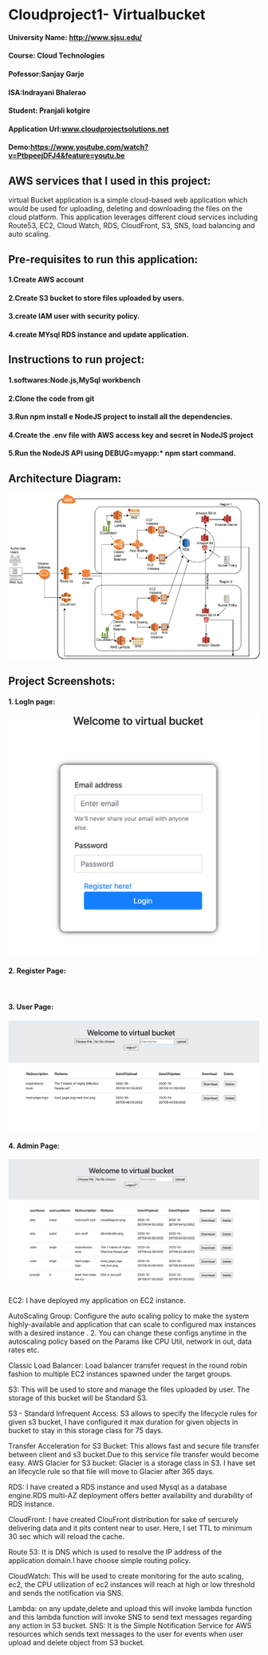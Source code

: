 # Cloudproject1- Virtualbucket
#### University Name: http://www.sjsu.edu/
#### Course: Cloud Technologies 
#### Pofessor:Sanjay Garje
#### ISA:Indrayani Bhalerao
#### Student: Pranjali kotgire
#### Application Url:www.cloudprojectsolutions.net 
#### Demo:https://www.youtube.com/watch?v=PtbpeejDFJ4&feature=youtu.be

## AWS services that I used in this project:
virtual Bucket application is a simple cloud-based web application which would be used for uploading, deleting and downloading the files on the cloud platform. This application leverages different cloud services including Route53, EC2, Cloud Watch, RDS, CloudFront, S3, SNS, load balancing and auto scaling.
## Pre-requisites to run this application:
#### 1.Create AWS account
#### 2.Create S3 bucket to store files uploaded by users.
#### 3.create IAM user with security policy.
#### 4.create MYsql RDS instance and update application.
## Instructions to run project:
#### 1.softwares:Node.js,MySql workbench
#### 2.Clone the code from git
#### 3.Run npm install e NodeJS project to install all the dependencies.
#### 4.Create the .env file with AWS access key and secret in NodeJS project
#### 5.Run the NodeJS API using DEBUG=myapp:* npm start command.

## Architecture Diagram:
![](https://github.com/kotgirep/cloudproject1/blob/main/clouddiagram.png?raw=true "Title")

## Project Screenshots:
#### 1. LogIn page:
![](https://github.com/kotgirep/cloudproject1/blob/main/login.png)
#### 2. Register Page:
![]()
#### 3. User Page:
![](https://github.com/kotgirep/cloudproject1/blob/main/user.png)
#### 4. Admin Page:
![](https://github.com/kotgirep/cloudproject1/blob/main/admin.png)



EC2: I have deployed my application on EC2 instance.

AutoScaling Group: Configure the auto scaling policy to make the system highly-available and application that can scale to configured max instances with a desired instance . 2. You can change these configs anytime in the autoscaling policy based on the Params like CPU Util, network in out, data rates etc.

Classic Load Balancer: Load balancer transfer request in the round robin fashion to multiple EC2 instances spawned under the target groups.

S3: This will be used to store and manage the files uploaded by user. The storage of this bucket will be Standard S3.

S3 - Standard Infrequent Access: S3 allows to specify the lifecycle rules for given s3 bucket, I have configured it max duration for given objects in bucket to stay in this storage class for 75 days.

Transfer Acceleration for S3 Bucket: This allows fast and secure file transfer between client and s3 bucket.Due to this service file transfer would become easy.
AWS Glacier for S3 bucket: Glacier is a storage class in S3. I have set an lifecycle rule so that file will move to Glacier after 365 days.

RDS: I have created a RDS instance and used Mysql as a database engine.RDS multi-AZ deployment offers better availability and durability of RDS instance.

CloudFront: I have created ClouFront distribution for sake of sercurely delivering data and it pits content near to user. Here, I set TTL to minimum 30 sec which will reload the cache.

Route 53: It is DNS  which is used to resolve the IP address of the application domain.I have choose simple routing policy.

CloudWatch: This will be used to create monitoring for the auto scaling, ec2, the CPU utilization of ec2 instances will reach at high or low threshold and sends the notification via SNS.

Lambda: on any update,delete and upload this will invoke lambda function and this lambda function will invoke SNS to send text messages regarding any action in S3 bucket.
SNS: It is the Simple Notification Service for AWS resources which sends text messages to the user for events when user upload and delete object from S3 bucket.
